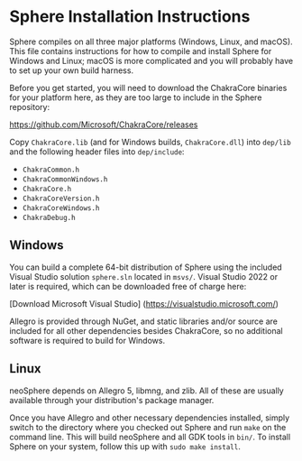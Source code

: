 Sphere Installation Instructions
================================

Sphere compiles on all three major platforms (Windows, Linux, and macOS).  This
file contains instructions for how to compile and install Sphere for Windows
and Linux; macOS is more complicated and you will probably have to set up your
own build harness.

Before you get started, you will need to download the ChakraCore binaries for
your platform here, as they are too large to include in the Sphere repository:

https://github.com/Microsoft/ChakraCore/releases

Copy `ChakraCore.lib` (and for Windows builds, `ChakraCore.dll`) into `dep/lib`
and the following header files into `dep/include`:

* `ChakraCommon.h`
* `ChakraCommonWindows.h`
* `ChakraCore.h`
* `ChakraCoreVersion.h`
* `ChakraCoreWindows.h`
* `ChakraDebug.h`


Windows
-------

You can build a complete 64-bit distribution of Sphere using the included
Visual Studio solution `sphere.sln` located in `msvs/`.  Visual Studio 2022 or
later is required, which can be downloaded free of charge here:

[Download Microsoft Visual Studio]
(https://visualstudio.microsoft.com/)

Allegro is provided through NuGet, and static libraries and/or source are
included for all other dependencies besides ChakraCore, so no additional 
software is required to build for Windows.


Linux
-----

neoSphere depends on Allegro 5, libmng, and zlib.  All of these are usually
available through your distribution's package manager.

Once you have Allegro and other necessary dependencies installed, simply switch
to the directory where you checked out Sphere and run `make` on the command
line.  This will build neoSphere and all GDK tools in `bin/`. To install Sphere
on your system, follow this up with `sudo make install`.
